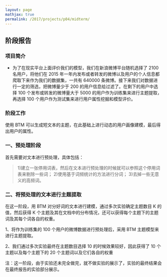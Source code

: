 ```yaml
---
layout: page
mathjax: true
permalink: /2017/projects/p04/midterm/
---
```


## 阶段报告

### 项目简介

+ 为了在现实平台上面评价我们的模型，我们在新浪微博平台随机选择了 2100名用户，将他们在 2015 年一年内发布或者转发的微博以及用户的个人信息都爬取下来作为我们的数据集，一共有 640000 条微博。接下来我们对数据进行一定的筛选，把微博量少于 200 的用户信息给过滤了。在剩下的用户中选择 100 个发布或转发的微博量大于 5000 的用户作为训练集来进行主题提取，再选择 100 个用户作为测试集来进行用户属性挖掘和模型评价。

### 阶段工作

使用 BTM 可以生成短文本的主题，在此基础上进行动态的用户画像建模，最后得出用户的属性。

### 一、预处理阶段

首先需要对文本进行预处理，具体包括：

> 1)建立一张停用词表，然后在文本进行预处理的时候就可以参照这个停用词表来剔除一些词；
> 2)使用基于词频统计的方法进行分词；
> 3)去掉一些无意义的高频词。

### 二、将预处理的文本进行主题提取

在这一阶段，用 BTM 对分好词的文本进行建模，通过多次实验确定主题数目 K 的值，然后获得 K 个主题及其在文档中的分布情况，还可以获得每个主题下的主题词及其每个词各自的权重。

1、将作为训练集的 100 个用户的微博数据进行预处理后，采用 BTM 主题模型来进行主题提取。

2、我们通过多次实验最终在主题数目选择 10 的时候效果较好，因此获得了 10 个主题以及每个主题下的 20 个主题词以及它们各自的权重

注：这一阶段，由于实验还未完全做完，就不做实验的展示了，实验的最终结果会在最终报告的实验部分展示。